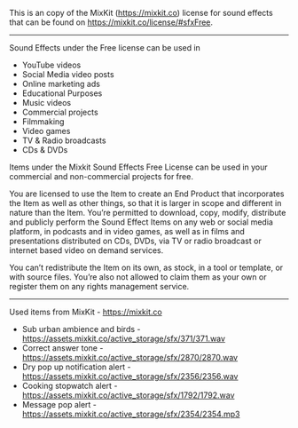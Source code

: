 This is an copy of the MixKit (https://mixkit.co) license for sound effects that can be found on https://mixkit.co/license/#sfxFree.

----

Sound Effects under the Free license can be used in

* YouTube videos
* Social Media video posts
* Online marketing ads
* Educational Purposes
* Music videos
* Commercial projects
* Filmmaking
* Video games
* TV & Radio broadcasts
* CDs & DVDs

Items under the Mixkit Sound Effects Free License can be used in your commercial and non-commercial projects for free.

You are licensed to use the Item to create an End Product that incorporates the Item as well as other things, so that
it is larger in scope and different in nature than the Item. You’re permitted to download, copy, modify, distribute and
publicly perform the Sound Effect Items on any web or social media platform, in podcasts and in video games, as well as
in films and presentations distributed on CDs, DVDs, via TV or radio broadcast or internet based video on demand services.

You can’t redistribute the Item on its own, as stock, in a tool or template, or with source files. You’re also not
allowed to claim them as your own or register them on any rights management service.

----

Used items from MixKit - https://mixkit.co

* Sub urban ambience and birds - https://assets.mixkit.co/active_storage/sfx/371/371.wav
* Correct answer tone - https://assets.mixkit.co/active_storage/sfx/2870/2870.wav
* Dry pop up notification alert - https://assets.mixkit.co/active_storage/sfx/2356/2356.wav
* Cooking stopwatch alert - https://assets.mixkit.co/active_storage/sfx/1792/1792.wav
* Message pop alert - https://assets.mixkit.co/active_storage/sfx/2354/2354.mp3